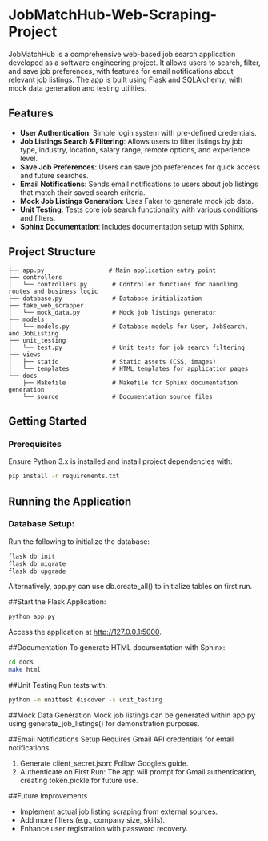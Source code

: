 # JobMatchHub-Web-Scraping-Project

JobMatchHub is a comprehensive web-based job search application developed as a software engineering project. It allows users to search, filter, and save job preferences, with features for email notifications about relevant job listings. The app is built using Flask and SQLAlchemy, with mock data generation and testing utilities.

## Features

- **User Authentication**: Simple login system with pre-defined credentials.
- **Job Listings Search & Filtering**: Allows users to filter listings by job type, industry, location, salary range, remote options, and experience level.
- **Save Job Preferences**: Users can save job preferences for quick access and future searches.
- **Email Notifications**: Sends email notifications to users about job listings that match their saved search criteria.
- **Mock Job Listings Generation**: Uses Faker to generate mock job data.
- **Unit Testing**: Tests core job search functionality with various conditions and filters.
- **Sphinx Documentation**: Includes documentation setup with Sphinx.

## Project Structure

    ├── app.py                  # Main application entry point
    ├── controllers
    │   └── controllers.py       # Controller functions for handling routes and business logic
    ├── database.py              # Database initialization
    ├── fake_web_scrapper
    │   └── mock_data.py         # Mock job listings generator
    ├── models
    │   └── models.py            # Database models for User, JobSearch, and JobListing
    ├── unit_testing
    │   └── test.py              # Unit tests for job search filtering
    ├── views
    │   ├── static               # Static assets (CSS, images)
    │   └── templates            # HTML templates for application pages
    └── docs
        ├── Makefile             # Makefile for Sphinx documentation generation
        └── source               # Documentation source files

## Getting Started

### Prerequisites

Ensure Python 3.x is installed and install project dependencies with:

```bash
pip install -r requirements.txt
```

## Running the Application

### Database Setup:

Run the following to initialize the database:

```bash
flask db init
flask db migrate
flask db upgrade
```

Alternatively, app.py can use db.create_all() to initialize tables on first run.

##Start the Flask Application:
```bash
python app.py
```
Access the application at http://127.0.0.1:5000.

##Documentation
To generate HTML documentation with Sphinx:

```bash
cd docs
make html
```

##Unit Testing
Run tests with:

```bash
python -m unittest discover -s unit_testing
```

##Mock Data Generation
Mock job listings can be generated within app.py using generate_job_listings() for demonstration purposes.

##Email Notifications Setup
Requires Gmail API credentials for email notifications.

1. Generate client_secret.json: Follow Google’s guide.
2. Authenticate on First Run: The app will prompt for Gmail authentication, creating token.pickle for future use.

##Future Improvements
- Implement actual job listing scraping from external sources.
- Add more filters (e.g., company size, skills).
- Enhance user registration with password recovery.






